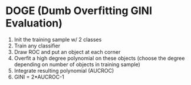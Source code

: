 # DOGE (Dumb Overfitting GINI Evaluation)
1. Init the training sample w/ 2 classes
2. Train any classifier 
3. Draw ROC and put an object at each corner
4. Overfit a high degree polynomial on these objects (choose the degree depending on number of objects in training sample)
5. Integrate resulting polynomial (AUCROC)
6. GINI = 2*AUCROC-1
   
